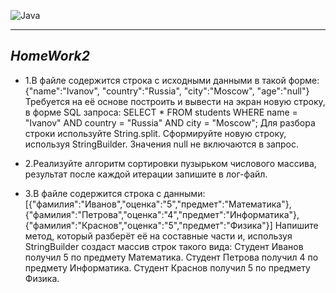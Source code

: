 ![Java](https://img.shields.io/badge/java-%23ED8B00.svg?style=for-the-badge&logo=java&logoColor=white)
___
## *HomeWork2*
- 1.В файле содержится строка с исходными данными в такой форме: 
{"name":"Ivanov", "country":"Russia", "city":"Moscow", "age":"null"}
Требуется на её основе построить и вывести на экран новую строку, в форме SQL запроса:
SELECT * FROM students WHERE name = "Ivanov" AND country = "Russia" AND city = "Moscow";
Для разбора строки используйте String.split. Сформируйте новую строку, используя StringBuilder. Значения null не включаются в запрос.

- 2.Реализуйте алгоритм сортировки пузырьком числового массива, результат после каждой итерации запишите в лог-файл.

- 3.В файле содержится строка с данными:
[{"фамилия":"Иванов","оценка":"5","предмет":"Математика"}, {"фамилия":"Петрова","оценка":"4","предмет":"Информатика"}, {"фамилия":"Краснов","оценка":"5","предмет":"Физика"}]
Напишите метод, который разберёт её на составные части и, используя StringBuilder создаст массив строк такого вида:
Студент Иванов получил 5 по предмету Математика.
Студент Петрова получил 4 по предмету Информатика.
Студент Краснов получил 5 по предмету Физика.
